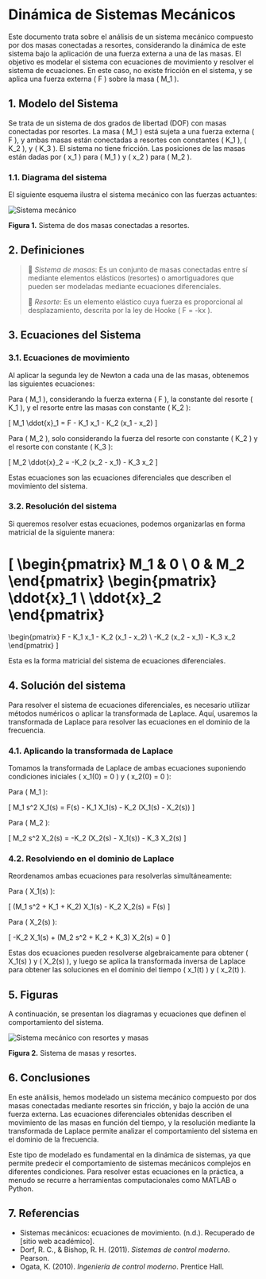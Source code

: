 # Dinámica de Sistemas Mecánicos

Este documento trata sobre el análisis de un sistema mecánico compuesto por dos masas conectadas a resortes, considerando la dinámica de este sistema bajo la aplicación de una fuerza externa a una de las masas. El objetivo es modelar el sistema con ecuaciones de movimiento y resolver el sistema de ecuaciones. En este caso, no existe fricción en el sistema, y se aplica una fuerza externa \( F \) sobre la masa \( M_1 \).

## 1. Modelo del Sistema

Se trata de un sistema de dos grados de libertad (DOF) con masas conectadas por resortes. La masa \( M_1 \) está sujeta a una fuerza externa \( F \), y ambas masas están conectadas a resortes con constantes \( K_1 \), \( K_2 \), y \( K_3 \). El sistema no tiene fricción. Las posiciones de las masas están dadas por \( x_1 \) para \( M_1 \) y \( x_2 \) para \( M_2 \).

### 1.1. Diagrama del sistema

El siguiente esquema ilustra el sistema mecánico con las fuerzas actuantes:

![Sistema mecánico](./images/sistema_mecanico.png)

**Figura 1.** Sistema de dos masas conectadas a resortes.

## 2. Definiciones

> 🔑 *Sistema de masas*: Es un conjunto de masas conectadas entre sí mediante elementos elásticos (resortes) o amortiguadores que pueden ser modeladas mediante ecuaciones diferenciales.
>
> 🔑 *Resorte*: Es un elemento elástico cuya fuerza es proporcional al desplazamiento, descrita por la ley de Hooke \( F = -kx \).

## 3. Ecuaciones del Sistema

### 3.1. Ecuaciones de movimiento

Al aplicar la segunda ley de Newton a cada una de las masas, obtenemos las siguientes ecuaciones:

Para \( M_1 \), considerando la fuerza externa \( F \), la constante del resorte \( K_1 \), y el resorte entre las masas con constante \( K_2 \):

\[
M_1 \ddot{x}_1 = F - K_1 x_1 - K_2 (x_1 - x_2)
\]

Para \( M_2 \), solo considerando la fuerza del resorte con constante \( K_2 \) y el resorte con constante \( K_3 \):

\[
M_2 \ddot{x}_2 = -K_2 (x_2 - x_1) - K_3 x_2
\]

Estas ecuaciones son las ecuaciones diferenciales que describen el movimiento del sistema.

### 3.2. Resolución del sistema

Si queremos resolver estas ecuaciones, podemos organizarlas en forma matricial de la siguiente manera:

\[
\begin{pmatrix}
M_1 & 0 \\
0 & M_2
\end{pmatrix}
\begin{pmatrix}
\ddot{x}_1 \\
\ddot{x}_2
\end{pmatrix}
=
\begin{pmatrix}
F - K_1 x_1 - K_2 (x_1 - x_2) \\
-K_2 (x_2 - x_1) - K_3 x_2
\end{pmatrix}
\]

Esta es la forma matricial del sistema de ecuaciones diferenciales.

## 4. Solución del sistema

Para resolver el sistema de ecuaciones diferenciales, es necesario utilizar métodos numéricos o aplicar la transformada de Laplace. Aquí, usaremos la transformada de Laplace para resolver las ecuaciones en el dominio de la frecuencia.

### 4.1. Aplicando la transformada de Laplace

Tomamos la transformada de Laplace de ambas ecuaciones suponiendo condiciones iniciales \( x_1(0) = 0 \) y \( x_2(0) = 0 \):

Para \( M_1 \):

\[
M_1 s^2 X_1(s) = F(s) - K_1 X_1(s) - K_2 (X_1(s) - X_2(s))
\]

Para \( M_2 \):

\[
M_2 s^2 X_2(s) = -K_2 (X_2(s) - X_1(s)) - K_3 X_2(s)
\]

### 4.2. Resolviendo en el dominio de Laplace

Reordenamos ambas ecuaciones para resolverlas simultáneamente:

Para \( X_1(s) \):

\[
(M_1 s^2 + K_1 + K_2) X_1(s) - K_2 X_2(s) = F(s)
\]

Para \( X_2(s) \):

\[
-K_2 X_1(s) + (M_2 s^2 + K_2 + K_3) X_2(s) = 0
\]

Estas dos ecuaciones pueden resolverse algebraicamente para obtener \( X_1(s) \) y \( X_2(s) \), y luego se aplica la transformada inversa de Laplace para obtener las soluciones en el dominio del tiempo \( x_1(t) \) y \( x_2(t) \).

## 5. Figuras

A continuación, se presentan los diagramas y ecuaciones que definen el comportamiento del sistema.

![Sistema mecánico con resortes y masas](./images/sistema_resortes.png)

**Figura 2.** Sistema de masas y resortes.

## 6. Conclusiones

En este análisis, hemos modelado un sistema mecánico compuesto por dos masas conectadas mediante resortes sin fricción, y bajo la acción de una fuerza externa. Las ecuaciones diferenciales obtenidas describen el movimiento de las masas en función del tiempo, y la resolución mediante la transformada de Laplace permite analizar el comportamiento del sistema en el dominio de la frecuencia.

Este tipo de modelado es fundamental en la dinámica de sistemas, ya que permite predecir el comportamiento de sistemas mecánicos complejos en diferentes condiciones. Para resolver estas ecuaciones en la práctica, a menudo se recurre a herramientas computacionales como MATLAB o Python.

## 7. Referencias

- Sistemas mecánicos: ecuaciones de movimiento. (n.d.). Recuperado de [sitio web académico].
- Dorf, R. C., & Bishop, R. H. (2011). *Sistemas de control moderno*. Pearson.
- Ogata, K. (2010). *Ingeniería de control moderno*. Prentice Hall.
